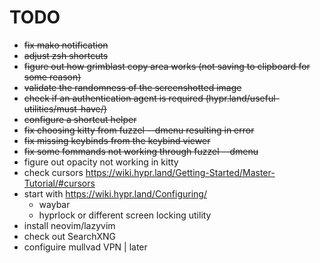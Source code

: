# TODO
- <s>fix mako notification</s>  
- <s>adjust zsh shortcuts</s>  
- <s>figure out how grimblast copy area works (not saving to clipboard for some reason)</s>  
- <s>validate the randomness of the screenshotted image</s>  
- <s>check if an authentication agent is required (hypr.land/useful-utilities/must-have/)</s>  
- <s>configure a shortcut helper</s>  
- <s>fix choosing kitty from fuzzel --dmenu resulting in error</s>
- <s>fix missing keybinds from the keybind viewer</s>
- <s>fix some fommands not working through fuzzel --dmenu</s>
- figure out opacity not working in kitty
- check cursors https://wiki.hypr.land/Getting-Started/Master-Tutorial/#cursors
- start with https://wiki.hypr.land/Configuring/
  - waybar
  - hyprlock or different screen locking utility
- install neovim/lazyvim  
- check out SearchXNG
- configuire mullvad VPN 	| later  
